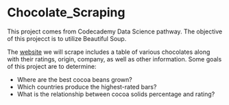 # Chocolate_Scraping
This project comes from Codecademy Data Science pathway. The objective of this projecct is to utilize Beautiful Soup.

The [website](https://content.codecademy.com/courses/beautifulsoup/cacao/index.html) we will scrape includes a table of various chocolates along with their ratings, origin, company, as well as other information. Some goals of this project are to determine:
  * Where are the best cocoa beans grown?
  * Which countries produce the highest-rated bars?
  * What is the relationship between cocoa solids percentage and rating?
